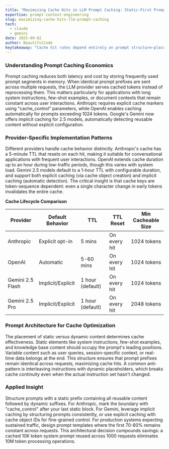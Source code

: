 ```yaml
---
title: "Maximizing Cache Hits in LLM Prompt Caching: Static-First Prompt Design"
expertise: prompt-context-engineering
slug: maximizing-cache-hits-llm-prompt-caching
tech:
  - claude
  - gemini
date: 2025-09-02
author: BeautifulCode
keytakeaway: "Cache hit rates depend entirely on prompt structure—place all static content before dynamic variables to ensure prefix stability and maximize token reuse across requests."
---
```


### Understanding Prompt Caching Economics

Prompt caching reduces both latency and cost by storing frequently used prompt segments in memory. When identical prompt prefixes are sent across multiple requests, the LLM provider serves cached tokens instead of reprocessing them. This matters particularly for applications with long system instructions, few-shot examples, or document contexts that remain constant across user interactions. Anthropic requires explicit cache markers using "cache_control" parameters, while OpenAI enables caching automatically for prompts exceeding 1024 tokens. Google's Gemini now offers implicit caching for 2.5 models, automatically detecting reusable content without explicit configuration.

### Provider-Specific Implementation Patterns

Different providers handle cache behavior distinctly. Anthropic's cache has a 5-minute TTL that resets on each hit, making it suitable for conversational applications with frequent user interactions. OpenAI extends cache duration up to an hour during low-traffic periods, though this varies with system load. Gemini 2.5 models default to a 1-hour TTL with configurable duration, and support both explicit caching (via cache object creation) and implicit caching (automatic detection). The critical insight is that cache keys are token-sequence dependent: even a single character change in early tokens invalidates the entire cache.

**Cache Lifecycle Comparison**

| Provider | Default Behavior | TTL | TTL Reset | Min Cacheable Size |
|----------|-----------------|-----|-----------|-------------------|
| Anthropic | Explicit opt-in | 5 mins | On every hit | 1024 tokens |
| OpenAI | Automatic | 5-60 mins | On every hit | 1024 tokens |
| Gemini 2.5 Flash | Implicit/Explicit | 1 hour (default) | On every hit | 1024 tokens |
| Gemini 2.5 Pro | Implicit/Explicit | 1 hour (default) | On every hit | 2048 tokens |

### Prompt Architecture for Cache Optimization

The placement of static versus dynamic content determines cache effectiveness. Static elements like system instructions, few-shot examples, and knowledge base content should occupy the prompt's leading positions. Variable content such as user queries, session-specific context, or real-time data belongs at the end. This structure ensures that prompt prefixes remain identical across requests, maximizing cache hits. A common anti-pattern is interleaving instructions with dynamic placeholders, which breaks cache continuity even when the actual instruction set hasn't changed.

### Applied Insight

Structure prompts with a static prefix containing all reusable content followed by dynamic suffixes. For Anthropic, mark the boundary with "cache_control" after your last static block. For Gemini, leverage implicit caching by structuring prompts consistently, or use explicit caching with cache object IDs for fine-grained control. For production systems expecting sustained traffic, design prompt templates where the first 70-80% remains constant across requests. This architectural decision compounds savings: a cached 10K token system prompt reused across 1000 requests eliminates 10M token processing operations.